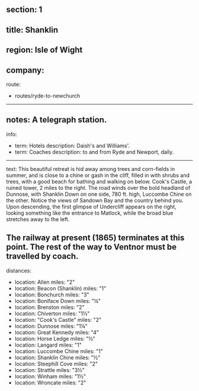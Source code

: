 section: 1
----
title: Shanklin
----
region: Isle of Wight
----
company:
----
route:
- routes/ryde-to-newchurch
----
notes: A telegraph station.
----
info:
- term: Hotels
  description: Daish's and Williams'.
- term: Coaches
  description: to and from Ryde and Newport, daily.
----
text: This beautiful retreat is hid away among trees and corn-fields in summer, and is close to a chine or gash in the cliff, filled in with shrubs and trees, with a good beach for bathing and walking on below. Cook's Castle, a ruined tower, 2 miles to the right. The road winds over the bold headland of Dunnose, with Shanklin Down on one side, 780 ft. high, Luccombe Chine on the other. Notice the views of Sandown Bay and the country behind you. Upon descending, the first glimpse of Undercliff appears on the right, looking something like the entrance to Matlock, while the broad blue stretches away to the left.

The railway at present (1865) terminates at this point. The rest of the way to Ventnor must be travelled by coach.
----
distances:
- location: Allen
  miles: "2"
- location: Beacon (Shanklin)
  miles: "1"
- location: Bonchurch
  miles: "3"
- location: Boniface Down
  miles: "¼"
- location: Brenston
  miles: "2"
- location: Chiverton
  miles: "1½"
- location: "Cook's Castle"
  miles: "2"
- location: Dunnose
  miles: "1¼"
- location: Great Kennedy
  miles: "4"
- location: Horse Ledge
  miles: "½"
- location: Langard
  miles: "1"
- location: Luccombe Chine
  miles: "1"
- location: Shanklin Chine
  miles: "½"
- location: Steephill Cove
  miles: "2"
- location: Strattle
  miles: "3½"
- location: Winham
  miles: "1½"
- location: Wroncate
  miles: "2"
